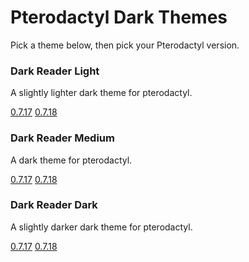 # Pterodactyl Dark Themes

Pick a theme below, then pick your Pterodactyl version.

### Dark Reader Light

A slightly lighter dark theme for pterodactyl.

[0.7.17](https://github.com/NoahvdAa/PterodactylDarkThemes/tree/DarkReaderLight_0.7.17) [0.7.18](https://github.com/NoahvdAa/PterodactylDarkThemes/tree/DarkReaderLight_0.7.18)

### Dark Reader Medium

A dark theme for pterodactyl.

[0.7.17](https://github.com/NoahvdAa/PterodactylDarkThemes/tree/DarkReaderMedium_0.7.17) [0.7.18](https://github.com/NoahvdAa/PterodactylDarkThemes/tree/DarkReaderMedium_0.7.18)

### Dark Reader Dark

A slightly darker dark theme for pterodactyl.

[0.7.17](https://github.com/NoahvdAa/PterodactylDarkThemes/tree/DarkReaderDark_0.7.17) [0.7.18](https://github.com/NoahvdAa/PterodactylDarkThemes/tree/DarkReaderDark_0.7.18)